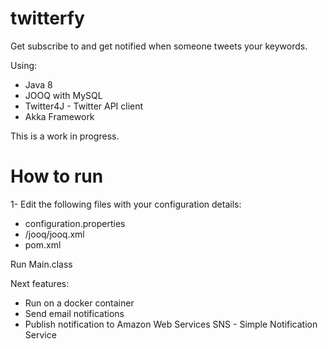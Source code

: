 # twitterfy
Get subscribe to and get notified when someone tweets your keywords.

Using:
 - Java 8
 - JOOQ with MySQL
 - Twitter4J - Twitter API client
 - Akka Framework

This is a work in progress.

# How to run
1- Edit the following files with your configuration details:
  - configuration.properties
  - /jooq/jooq.xml
  - pom.xml

Run Main.class

Next features:
  - Run on a docker container
  - Send email notifications
  - Publish notification to Amazon Web Services SNS - Simple Notification Service
